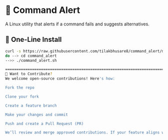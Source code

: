 # 🔧 Command Alert

A Linux utility that alerts if a command fails and suggests alternatives.

## 🚀 One-Line Install

```bash
curl -s https://raw.githubusercontent.com/tilakbhusare8/command_alert/main/install.sh | bash
do --> cd command_alert
-->> ./command_alert.sh

===================================================================================================
🤝 Want to Contribute?
We welcome open-source contributions! Here's how:

Fork the repo

Clone your fork

Create a feature branch

Make your changes and commit

Push and create a Pull Request (PR)

We’ll review and merge approved contributions. If your feature aligns with our project’s goal, we may deploy it into the main version.
